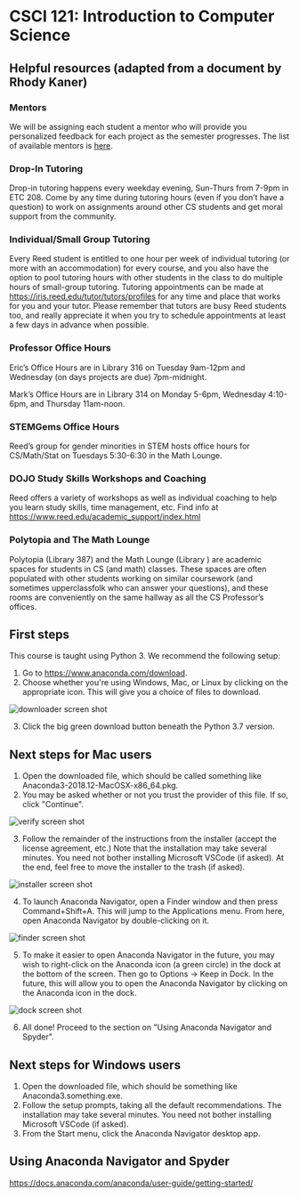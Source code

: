 # CSCI 121: Introduction to Computer Science

## Helpful resources (adapted from a document by Rhody Kaner)

### Mentors

We will be assigning each student a mentor who will provide you personalized
feedback for each project as the semester progresses. The list of
available mentors is [here](https://github.com/Mark-Hopkins-at-Reed/csci-121/blob/master/admin/mentors.md).

### Drop-In Tutoring
Drop-in tutoring happens every weekday evening, Sun-Thurs from 7-9pm in 
ETC 208. Come by any time during tutoring hours (even if you don’t have a 
question) to work on assignments around other CS students and get moral 
support from the community. 

### Individual/Small Group Tutoring 
Every Reed student is entitled to one hour per week of individual tutoring
(or more with an accommodation) for every course, and you also have the
option to pool tutoring hours with other students in the class to do
multiple hours of small-group tutoring. Tutoring appointments can be
made at https://iris.reed.edu/tutor/tutors/profiles for any time and place
that works for you and your tutor. Please remember that tutors are busy Reed
students too, and really appreciate it when you try to schedule appointments
at least a few days in advance when possible.

### Professor Office Hours
Eric’s Office Hours are in Library 316 on Tuesday 9am-12pm and Wednesday
(on days projects are due) 7pm-midnight.

Mark’s Office Hours are in Library 314 on Monday 5-6pm, Wednesday 4:10-6pm, 
and Thursday 11am-noon.

### STEMGems Office Hours
Reed’s group for gender minorities in STEM hosts office hours for CS/Math/Stat
on Tuesdays 5:30-6:30 in the Math Lounge.

### DOJO Study Skills Workshops and Coaching
Reed offers a variety of workshops as well as individual coaching to help
you learn study skills, time management, etc. Find info at
https://www.reed.edu/academic_support/index.html

### Polytopia and The Math Lounge
Polytopia (Library 387) and the Math Lounge (Library ) are academic spaces
for students in CS (and math) classes. These spaces are often populated with
other students working on similar coursework (and sometimes upperclassfolk
who can answer your questions), and these rooms are conveniently on the same
hallway as all the CS Professor’s offices.


## First steps

This course is taught using Python 3. We recommend the following setup:

1. Go to https://www.anaconda.com/download.
2. Choose whether you're using Windows, Mac, or Linux by clicking on the appropriate icon. This will give you a choice of files to download.

![downloader screen shot](img/download.png "Downloader Screenshot")


3. Click the big green download button beneath the Python 3.7 version.

## Next steps for Mac users

1. Open the downloaded file, which should be called something like Anaconda3-2018.12-MacOSX-x86_64.pkg.
2. You may be asked whether or not you trust the provider of this file. If so, click "Continue".

![verify screen shot](img/trust.png "Verify Screenshot")

3. Follow the remainder of the instructions from the installer (accept the license agreement, etc.) Note that the installation may take several minutes. You need not bother installing Microsoft VSCode (if asked). At the end, feel free to move the installer to the trash (if asked).

![installer screen shot](img/installer.png "Installer Screenshot")

4. To launch Anaconda Navigator, open a Finder window and then press Command+Shift+A. This will jump to the Applications menu. From here, open Anaconda Navigator by double-clicking on it.

![finder screen shot](img/open.png "Finder Screenshot")

5. To make it easier to open Anaconda Navigator in the future, you may wish to right-click on the Anaconda icon (a green circle) in the dock at the bottom of the screen. Then go to Options -> Keep in Dock. In the future, this will allow you to open the Anaconda Navigator by clicking on the Anaconda icon in the dock.

![dock screen shot](img/dock.png "Dock Screenshot")

6. All done! Proceed to the section on "Using Anaconda Navigator and Spyder".

##  Next steps for Windows users

1. Open the downloaded file, which should be something like Anaconda3.something.exe.
2. Follow the setup prompts, taking all the default recommendations. The installation may take several minutes. You need not bother installing Microsoft VSCode (if asked). 
3. From the Start menu, click the Anaconda Navigator desktop app.

## Using Anaconda Navigator and Spyder

https://docs.anaconda.com/anaconda/user-guide/getting-started/